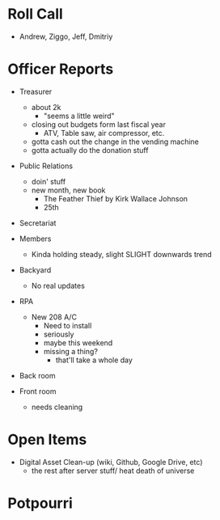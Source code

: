 Roll Call
=========
- Andrew, Ziggo, Jeff, Dmitriy
  
Officer Reports
===============
- Treasurer
  - about 2k
    - "seems a little weird"
  - closing out budgets form last fiscal year
    - ATV, Table saw, air compressor, etc.
  - gotta cash out the change in the vending machine
  - gotta actually do the donation stuff
- Public Relations
  - doin' stuff
  - new month, new book
    - The Feather Thief by Kirk Wallace Johnson
    - 25th
- Secretariat

- Members
  - Kinda holding steady, slight SLIGHT downwards trend
- Backyard
  - No real updates
- RPA
  - New 208 A/C
    - Need to install
    - seriously
    - maybe this weekend
    - missing a thing?
      - that'll take a whole day
- Back room

- Front room
  - needs cleaning

Open Items
==========

- Digital Asset Clean-up (wiki, Github, Google Drive, etc)
  - the rest after server stuff/ heat death of universe
  
Potpourri
=========
